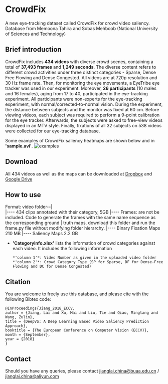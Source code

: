 CrowdFix
=========
A new eye-tracking dataset called CrowdFix for crowd video saliency. Database from Memoona Tahira and Sobas Mehboob (National University of Sciences and Technology)


## Brief introduction
CrowdFix includes **434 videos** with diverse crowd scenes, containing a total of **37,493 frames** and **1,249 seconds**. The diverse content refers to different crowd activities under three distinct categories - Sparse, Dense Free Flowing and Dense Congested. All videos are at 720p resolution and 30 Hz frame rate. Then, for monitoring the eye movements, a EyeTribe eye tracker  was used in our experiment. Moreover, **26 participants** (10 males and 16 females), aging from 17 to 40, participated in the eye-tracking experiment. All participants were non-experts for the eye-tracking experiment, with normal/corrected-to-normal vision. During the experiment, the distance between subjects and the monitor was fixed at 60 cm. Before viewing videos, each subject was required to perform a 9-point calibration for the eye tracker. Afterwards, the subjects were asked to free-view videos displayed in an MTV style. Finally,  fixations of all 32 subjects on 538 videos were collected for our eye-tracking database.

Some examples of CrowdFix saliency heatmaps are shown below and in **'sample.avi'**.
![examples](/figs/data.png "examples")

## Download  
All 434 videos as well as the maps can be downloaded at [Dropbox](https://www.dropbox.com/s/pc8symd9i3cky1q/LEDOV.zip?dl=0) and [Google Drive](http://pan.baidu.com/s/1pLmfjCZ)

## How to use 

Format: 
video folder--|  
              |---- 434 clips annotated with their category, 5GB
              |---- Frames: are not be included. Code to generate the frames with the same name sequence as the corresponding ground                   |     truth maps, download this folder and run the frame.py file without modifying folder hierarchy.
              |---- Binary Fixation Maps 210 MB
              |---- Saliency Maps 2.2 GB

              
* **'CategoryInfo.xlsx'** lists the information of crowd categories against each video. It includes the following information  

      *'column 1'*: Video Number as given in the uploaded video folder
      *'column 2'*: Crowd Category Type (SP for Sparse, DF for Dense-Free Flowing and DC for Dense Congested)
 

## Citation
You are welcome to freely use this database, and please cite with the following Bibtex code:

```
@InProceedings{Jiang_2018_ECCV,
author = {Jiang, Lai and Xu, Mai and Liu, Tie and Qiao, Minglang and Wang, Zulin},
title = {DeepVS: A Deep Learning Based Video Saliency Prediction Approach},
booktitle = {The European Conference on Computer Vision (ECCV)},
month = {September},
year = {2018}
} 
```

## Contact
Should you have any queries, please contact jianglai.china@buaa.edu.cn / jianglai.china@aliyun.com
